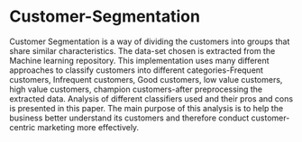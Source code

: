 # Customer-Segmentation
Customer Segmentation is a way of dividing the customers into groups that share similar characteristics. The data-set chosen is extracted from the Machine learning repository. This implementation uses many different approaches to classify customers into different categories-Frequent customers, Infrequent customers, Good customers, low value customers, high value customers, champion customers-after preprocessing the extracted data. Analysis of different classifiers used and their pros and cons is presented in this paper. The main purpose of this analysis is to help the business better understand its customers and therefore conduct customer-centric marketing more effectively.
